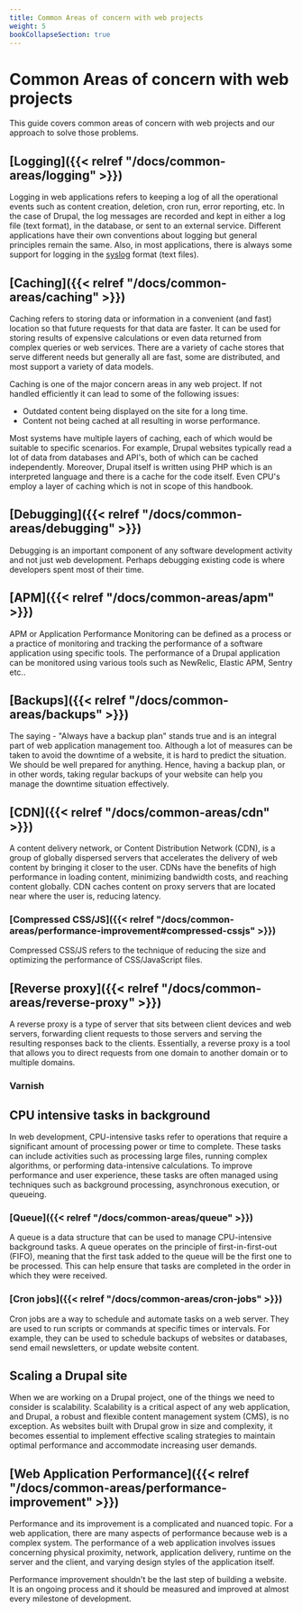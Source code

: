 ```yaml
---
title: Common Areas of concern with web projects
weight: 5
bookCollapseSection: true
---
```


# Common Areas of concern with web projects

This guide covers common areas of concern with web projects and our approach to solve those problems.

## [Logging]({{< relref "/docs/common-areas/logging" >}})

Logging in web applications refers to keeping a log of all the operational events such as content creation, deletion, cron run, error reporting, etc. In the case of Drupal, the log messages are recorded and kept in either a log file (text format), in the database, or sent to an external service. Different applications have their own conventions about logging but general principles remain the same. Also, in most applications, there is always some support for logging in the [syslog](https://en.wikipedia.org/wiki/Syslog) format (text files).

## [Caching]({{< relref "/docs/common-areas/caching" >}})

Caching refers to storing data or information in a convenient (and fast) location so that future requests for that data are faster. It can be used for storing results of expensive calculations or even data returned from complex queries or web services. There are a variety of cache stores that serve different needs but generally all are fast, some are distributed, and most support a variety of data models.

Caching is one of the major concern areas in any web project. If not handled efficiently it can lead to some of the following issues:

- Outdated content being displayed on the site for a long time.
- Content not being cached at all resulting in worse performance.

Most systems have multiple layers of caching, each of which would be suitable to specific scenarios. For example, Drupal websites typically read a lot of data from databases and API's, both of which can be cached independently. Moreover, Drupal itself is written using PHP which is an interpreted language and there is a cache for the code itself. Even CPU's employ a layer of caching which is not in scope of this handbook.

## [Debugging]({{< relref "/docs/common-areas/debugging" >}})

Debugging is an important component of any software development activity and not just web development. Perhaps
debugging existing code is where developers spent most of their time.

## [APM]({{< relref "/docs/common-areas/apm" >}})

APM or Application Performance Monitoring can be defined as a process or a practice of monitoring and tracking the performance of a software application using specific tools. The performance of a Drupal application can be monitored using various tools such as NewRelic, Elastic APM, Sentry etc..

## [Backups]({{< relref "/docs/common-areas/backups" >}})

The saying - "Always have a backup plan" stands true and is an integral part of web application management too. Although a lot of measures can be taken to avoid the downtime of a website, it is hard to predict the situation. We should be well prepared for anything. Hence, having a backup plan, or in other words, taking regular backups of your website can help you manage the downtime situation effectively.

## [CDN]({{< relref "/docs/common-areas/cdn" >}})

A content delivery network, or Content Distribution Network (CDN), is a group of globally dispersed servers that accelerates the delivery of web content by bringing it closer to the user. CDNs have the benefits of high performance in loading content, minimizing bandwidth costs, and reaching content globally. CDN caches content on proxy servers that are located near where the user is, reducing latency.

### [Compressed CSS/JS]({{< relref "/docs/common-areas/performance-improvement#compressed-cssjs" >}})

Compressed CSS/JS refers to the technique of reducing the size and optimizing the performance of CSS/JavaScript files.

## [Reverse proxy]({{< relref "/docs/common-areas/reverse-proxy" >}})

A reverse proxy is a type of server that sits between client devices and web servers, forwarding client requests to those servers and serving the resulting responses back to the clients. Essentially, a reverse proxy is a tool that allows you to direct requests from one domain to another domain or to multiple domains.

### Varnish

## CPU intensive tasks in background

In web development, CPU-intensive tasks refer to operations that require a significant amount of processing power or time to complete. These tasks can include activities such as processing large files, running complex algorithms, or performing data-intensive calculations. To improve performance and user experience, these tasks are often managed using techniques such as background processing, asynchronous execution, or queueing.

### [Queue]({{< relref "/docs/common-areas/queue" >}})

A queue is a data structure that can be used to manage CPU-intensive background tasks. A queue operates on the principle of first-in-first-out (FIFO), meaning that the first task added to the queue will be the first one to be processed. This can help ensure that tasks are completed in the order in which they were received.

### [Cron jobs]({{< relref "/docs/common-areas/cron-jobs" >}})

Cron jobs are a way to schedule and automate tasks on a web server. They are used to run scripts or commands at specific times or intervals. For example, they can be used to schedule backups of websites or databases, send email newsletters, or update website content.

## Scaling a Drupal site

When we are working on a Drupal project, one of the things we need to consider is scalability. Scalability is a critical aspect of any web application, and Drupal, a robust and flexible content management system (CMS), is no exception. As websites built with Drupal grow in size and complexity, it becomes essential to implement effective scaling strategies to maintain optimal performance and accommodate increasing user demands.

## [Web Application Performance]({{< relref "/docs/common-areas/performance-improvement" >}})

Performance and its improvement is a complicated and nuanced topic. For a web application, there are many aspects of performance because web is a complex system. The performance of a web application involves issues concerning physical proximity, network, application delivery, runtime on the server and the client, and varying design styles of the application itself.

Performance improvement shouldn't be the last step of building a website. It is an ongoing process and it should be measured and improved at almost every milestone of development.
